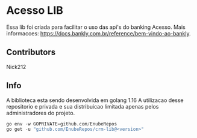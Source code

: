 # Acesso LIB

Essa lib foi criada para facilitar o uso das api's do banking Acesso. 
Mais informacoes: https://docs.bankly.com.br/reference/bem-vindo-ao-bankly.

## Contributors

Nick212

## Info

A biblioteca esta sendo desenvolvida em golang 1.16
A utilizacao desse repositorio e privada e sua distribuicao limitada apenas pelos administradores do projeto.

```python
go env -w GOPRIVATE=github.com/EnubeRepos 
go get -u "github.com/EnubeRepos/crm-lib@<version>"
```
